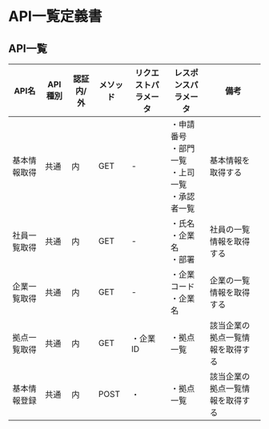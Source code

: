 # API一覧定義書

## API一覧

| API名        | API種別 | 認証内/外 | メソッド | リクエストパラメータ | レスポンスパラメータ                                   | 備考                             |
| ------------ | ------- | --------- | -------- | -------------------- | ------------------------------------------------------ | -------------------------------- |
| 基本情報取得 | 共通    | 内        | GET      | -                    | ・申請番号<br>・部門一覧<br>・上司一覧<br>・承認者一覧 | 基本情報を取得する               |
| 社員一覧取得 | 共通    | 内        | GET      | -                    | ・氏名<br>・企業名<br>・部署                           | 社員の一覧情報を取得する         |
| 企業一覧取得 | 共通    | 内        | GET      | -                    | ・企業コード<br>・企業名                               | 企業の一覧情報を取得する         |
| 拠点一覧取得 | 共通    | 内        | GET      | ・企業ID             | ・拠点一覧                                             | 該当企業の拠点一覧情報を取得する |
| 基本情報登録 | 共通    | 内        | POST     | ・                   | ・拠点一覧                                             | 該当企業の拠点一覧情報を取得する |
